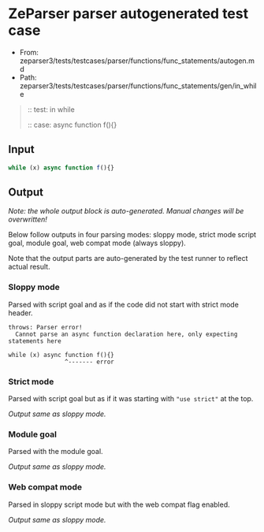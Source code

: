 # ZeParser parser autogenerated test case

- From: zeparser3/tests/testcases/parser/functions/func_statements/autogen.md
- Path: zeparser3/tests/testcases/parser/functions/func_statements/gen/in_while

> :: test: in while
>
> :: case: async function f(){}

## Input


`````js
while (x) async function f(){}
`````

## Output

_Note: the whole output block is auto-generated. Manual changes will be overwritten!_

Below follow outputs in four parsing modes: sloppy mode, strict mode script goal, module goal, web compat mode (always sloppy).

Note that the output parts are auto-generated by the test runner to reflect actual result.

### Sloppy mode

Parsed with script goal and as if the code did not start with strict mode header.

`````
throws: Parser error!
  Cannot parse an async function declaration here, only expecting statements here

while (x) async function f(){}
                ^------- error
`````

### Strict mode

Parsed with script goal but as if it was starting with `"use strict"` at the top.

_Output same as sloppy mode._

### Module goal

Parsed with the module goal.

_Output same as sloppy mode._

### Web compat mode

Parsed in sloppy script mode but with the web compat flag enabled.

_Output same as sloppy mode._
